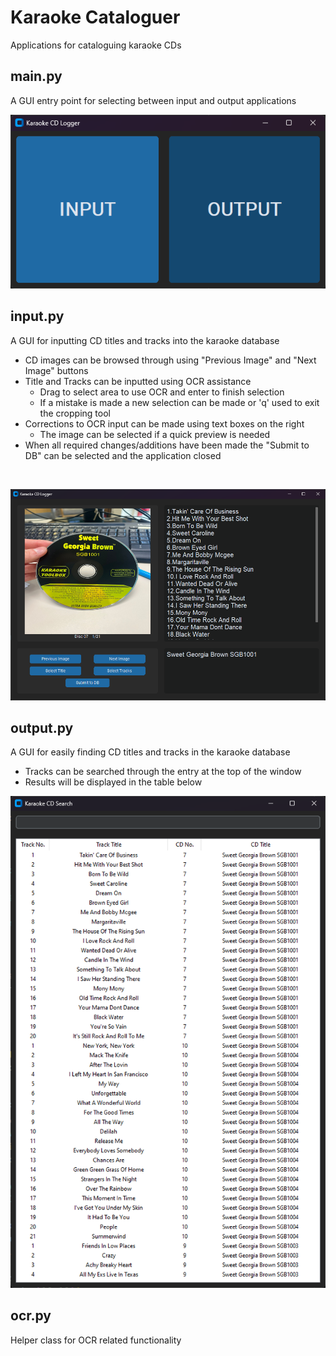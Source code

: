 # Karaoke Cataloguer
Applications for cataloguing karaoke CDs

## main.py
A GUI entry point for selecting between input and output applications

![Main Sample Image Missing!](./assets/main.png "Main Sample Image")

## input.py
A GUI for inputting CD titles and tracks into the karaoke database

- CD images can be browsed through using "Previous Image" and "Next Image" buttons
- Title and Tracks can be inputted using OCR assistance
  - Drag to select area to use OCR and enter to finish selection
  - If a mistake is made a new selection can be made or 'q' used to exit the cropping tool
- Corrections to OCR input can be made using text boxes on the right
  - The image can be selected if a quick preview is needed
- When all required changes/additions have been made the "Submit to DB" can be selected and the application closed

<br>

![Input Sample Image Missing!](./assets/input.png "Input Sample Image")

## output.py
A GUI for easily finding CD titles and tracks in the karaoke database

- Tracks can be searched through the entry at the top of the window
- Results will be displayed in the table below

![Output Sample Image Missing!](./assets/output.png "Output Sample Image")

## ocr.py
Helper class for OCR related functionality